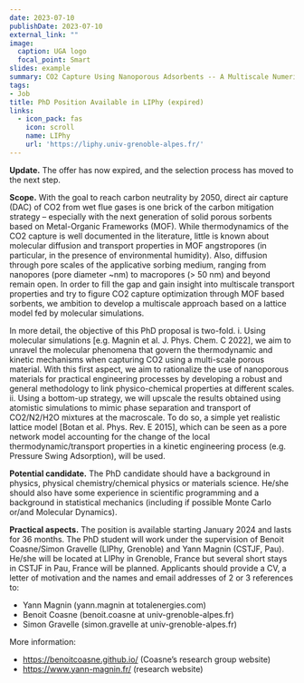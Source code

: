 ```yaml
---
date: 2023-07-10
publishDate: 2023-07-10
external_link: ""
image:
  caption: UGA logo
  focal_point: Smart
slides: example
summary: CO2 Capture Using Nanoporous Adsorbents -- A Multiscale Numerical Approach From Molecular Aspects to the Engineering Scale
tags:
- Job
title: PhD Position Available in LIPhy (expired)
links:
  - icon_pack: fas
    icon: scroll
    name: LIPhy
    url: 'https://liphy.univ-grenoble-alpes.fr/'
---
```

**Update.** The offer has now expired, and the selection process has moved to the next step.

**Scope.** With the goal to reach carbon neutrality by 2050, direct air capture (DAC) of CO2 from wet flue
gases is one brick of the carbon mitigation strategy – especially with the next generation of solid porous
sorbents based on Metal-Organic Frameworks (MOF). While thermodynamics of the CO2 capture is well
documented in the literature, little is known about molecular diffusion and transport properties in MOF
angstropores (in particular, in the presence of environmental humidity). Also, diffusion through pore scales
of the applicative sorbing medium, ranging from nanopores (pore diameter ~nm) to macropores (> 50 nm)
and beyond remain open. In order to fill the gap and gain insight into multiscale transport properties and
try to figure CO2 capture optimization through MOF based sorbents, we ambition to develop a multiscale
approach based on a lattice model fed by molecular simulations.

In more detail, the objective of this PhD proposal is two-fold. i. Using molecular simulations [e.g. Magnin
et al. J. Phys. Chem. C 2022], we aim to unravel the molecular phenomena that govern the thermodynamic
and kinetic mechanisms when capturing CO2 using a multi-scale porous material. With this first aspect,
we aim to rationalize the use of nanoporous materials for practical engineering processes by developing
a robust and general methodology to link physico-chemical properties at different scales. ii. Using a
bottom-up strategy, we will upscale the results obtained using atomistic simulations to mimic phase
separation and transport of CO2/N2/H2O mixtures at the macroscale. To do so, a simple yet realistic lattice
model [Botan et al. Phys. Rev. E 2015], which can be seen as a pore network model accounting for the
change of the local thermodynamic/transport properties in a kinetic engineering process (e.g. Pressure
Swing Adsorption), will be used.

**Potential candidate.** The PhD candidate should have a background in physics, physical
chemistry/chemical physics or materials science. He/she should also have some experience in scientific
programming and a background in statistical mechanics (including if possible Monte Carlo or/and
Molecular Dynamics).

**Practical aspects.** The position is available starting January 2024 and lasts for 36 months. The PhD student
will work under the supervision of Benoit Coasne/Simon Gravelle (LIPhy, Grenoble) and Yann Magnin
(CSTJF, Pau). He/she will be located at LIPhy in Grenoble, France but several short stays in CSTJF in
Pau, France will be planned. Applicants should provide a CV, a letter of motivation and the names and
email addresses of 2 or 3 references to:

- Yann Magnin (yann.magnin at totalenergies.com)
- Benoit Coasne (benoit.coasne at univ-grenoble-alpes.fr)
- Simon Gravelle (simon.gravelle at univ-grenoble-alpes.fr)

More information:
- https://benoitcoasne.github.io/ (Coasne’s research group website)
- https://www.yann-magnin.fr/ (research website)